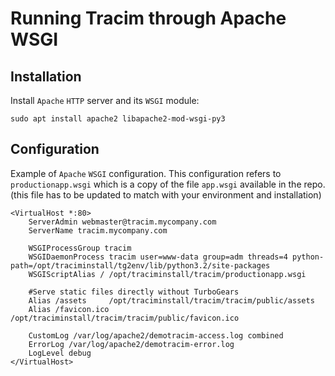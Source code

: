# Running Tracim through Apache WSGI #

## Installation ##

Install `Apache` `HTTP` server and its `WSGI` module:

    sudo apt install apache2 libapache2-mod-wsgi-py3

## Configuration ##

Example of `Apache` `WSGI` configuration. This configuration refers to
`productionapp.wsgi` which is a copy of the file `app.wsgi` available in the
repo. (this file has to be updated to match with your environment and
installation)

    <VirtualHost *:80>
        ServerAdmin webmaster@tracim.mycompany.com
        ServerName tracim.mycompany.com

        WSGIProcessGroup tracim
        WSGIDaemonProcess tracim user=www-data group=adm threads=4 python-path=/opt/traciminstall/tg2env/lib/python3.2/site-packages
        WSGIScriptAlias / /opt/traciminstall/tracim/productionapp.wsgi

        #Serve static files directly without TurboGears
        Alias /assets     /opt/traciminstall/tracim/tracim/public/assets
        Alias /favicon.ico /opt/traciminstall/tracim/tracim/public/favicon.ico

        CustomLog /var/log/apache2/demotracim-access.log combined
        ErrorLog /var/log/apache2/demotracim-error.log
        LogLevel debug
    </VirtualHost>
